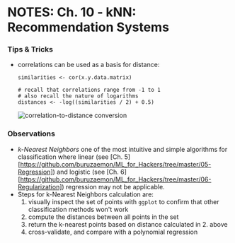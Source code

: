 # NOTES: Ch. 10 - kNN: Recommendation Systems

### Tips & Tricks 
- correlations can be used as a basis for distance:

  ```
  similarities <- cor(x.y.data.matrix)

  # recall that correlations range from -1 to 1
  # also recall the nature of logarithms
  distances <- -log((similarities / 2) + 0.5)
  ````

  ![correlation-to-distance conversion](/images/cor-to-dist.png "correlation-to-distance conversion")

### Observations
- _k-Nearest Neighbors_ one of the most intuitive and simple algorithms for classification where linear (see [Ch. 5] [https://github.com/buruzaemon/ML_for_Hackers/tree/master/05-Regression]) and logistic (see [Ch. 6][https://github.com/buruzaemon/ML_for_Hackers/tree/master/06-Regularization]) regression may not be applicable.
- Steps for k-Nearest Neighbors calculation are:
  1. visually inspect the set of points with `ggplot` to confirm that other classification methods won't work
  2. compute the distances between all points in the set
  3. return the k-nearest points based on distance calculated in 2. above
  4. cross-validate, and compare with a polynomial regression
